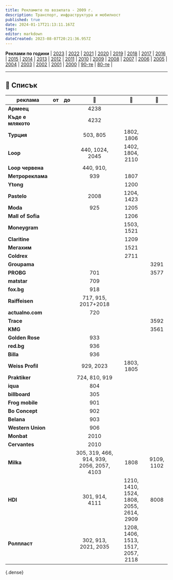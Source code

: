 ```yaml
---
title: Рекламите по возилата - 2009 г.
description: Транспорт, инфраструктура и мобилност
published: true
date: 2024-01-17T21:13:11.167Z
tags: 
editor: markdown
dateCreated: 2023-08-07T20:21:36.957Z
---
```


**Реклами по години** | [2023](/bg/identity/advertisements-2023) | [2022](/bg/identity/advertisements-2022) | [2021](/bg/identity/advertisements-2021) | [2020](/bg/identity/advertisements-2020) | [2019](/bg/identity/advertisements-2019) | [2018](/bg/identity/advertisements-2018) | [2017](/bg/identity/advertisements-2017) | [2016](/bg/identity/advertisements-2016) | [2015](/bg/identity/advertisements-2015) | [2014](/bg/identity/advertisements-2014) | [2013](/bg/identity/advertisements-2013) | [2012](/bg/identity/advertisements-2012) | [2011](/bg/identity/advertisements-2011) | [2010](/bg/identity/advertisements-2010) | [2009](/bg/identity/advertisements-2009) | [2008](/bg/identity/advertisements-2008) | [2007](/bg/identity/advertisements-2007) | [2006](/bg/identity/advertisements-2006) | [2005](/bg/identity/advertisements-2005) | [2004](/bg/identity/advertisements-2004) | [2003](/bg/identity/advertisements-2003) | [2002](/bg/identity/advertisements-2002) | [2001](/bg/identity/advertisements-2001) | [2000](/bg/identity/advertisements-2000) | [90-те](/bg/identity/advertisements-90te) |  [80-те](/bg/identity/advertisements-80te) |

---

## 📜 Списък
|реклама| от |  до |    :train:   |    :trolleybus:   |   :bus:  |
|---|:---:|:---:|:---:|:---:|:---:| 
| **Армеец** | | |  4238  |   | |  
| **Къде е млякото** | | |  4232  |   | | 
| **Турция** | | | 503, 805 | 1802, 1806  | | 
| **Loop** | | | 440, 1024, 2045 | 1402, 1804, 2110  | | 
| **Loop червена** | | | 440, 910, |   | | 
| **Метрореклама** | | | 939 | 1807  | | 
| **Ytong** | | |    | 1200  | | 
| **Pastelo** | | | 2008 | 1204, 1423  | | 
| **Moda** | | |  925  | 1205  | | 
| **Mall of Sofia** | | |    | 1206  | | 
| **Moneygram** | | |    | 1503, 1521  | | 
| **Claritine** | | |    | 1209  | | 
| **Мегахим** | | |    | 1521  | | 
| **Coldrex** | | |    | 2711  | | 
| **Groupama** | | |    |   | 3291| 
| **PROBG** | | |701 |   |3577|
| **matstar** | | |709|   |  | 
| **fox.bg** | | |918|   |  | 
| **Raiffeisen** | | |717, 915, 2017+2018 |   |  | 
| **actualno.com** | | |720|   |  | 
| **Trace** | | |    |   |3592| 
| **KMG** | | |    |   |3561| 
| **Golden Rose** | | |933|   | | 
| **red.bg** | | |936|   | | 
| **Billa** | | |936|   | | 
| **Weiss Profil** | | | 929, 2023  | 1803, 1805  | | 
| **Praktiker** | | |  724, 810, 919  |   | |  
| **iqua** | | |  804  |   | |
| **billboard** | | |  305  |   | |
| **Frog mobile** | | |  901  |   | |  
| **Bo Concept** | | |  902  |   | |  
| **Belana** | | |  903  |   | |  
| **Western Union** | | |  906  |   | |  
| **Monbat** | | |  2010  |   | |  
| **Cervantes** | | |  2010  |   | |  
| **Milka** |  | | 305, 319, 466, 914, 939, 2056, 2057, 4103 |  1808 |  9109, 1102 |
| **HDI** | | |  301, 914, 4111  | 1210, 1410, 1524, 1808, 2055, 2614, 2909 |  8008
| **Ролпласт** | | | 302, 913, 2021, 2035  | 1208, 1406, 1513, 1517, 2057, 2118 | |  
{.dense}
